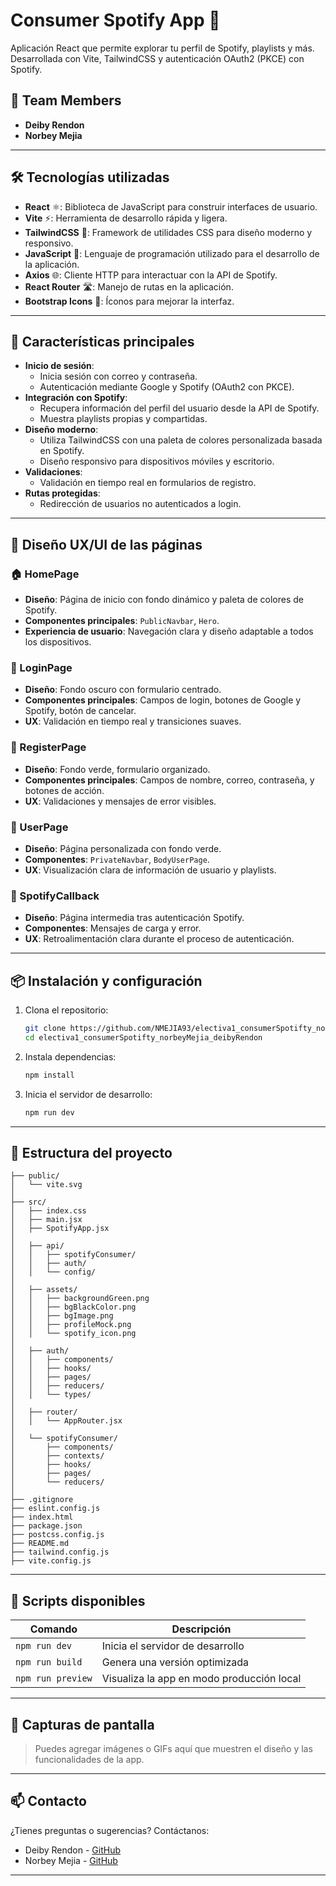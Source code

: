 # Consumer Spotify App 🎵  
Aplicación React que permite explorar tu perfil de Spotify, playlists y más. Desarrollada con Vite, TailwindCSS y autenticación OAuth2 (PKCE) con Spotify.

## 👥 Team Members
- **Deiby Rendon**
- **Norbey Mejia**

---

## 🛠️ Tecnologías utilizadas

- **React** ⚛️: Biblioteca de JavaScript para construir interfaces de usuario.
- **Vite** ⚡: Herramienta de desarrollo rápida y ligera.
- **TailwindCSS** 🎨: Framework de utilidades CSS para diseño moderno y responsivo.
- **JavaScript** 📜: Lenguaje de programación utilizado para el desarrollo de la aplicación.
- **Axios** 🌐: Cliente HTTP para interactuar con la API de Spotify.
- **React Router** 🛣️: Manejo de rutas en la aplicación.
- **Bootstrap Icons** 🎯: Íconos para mejorar la interfaz.

---

## 🚀 Características principales

- **Inicio de sesión**:
  - Inicia sesión con correo y contraseña.
  - Autenticación mediante Google y Spotify (OAuth2 con PKCE).
- **Integración con Spotify**:
  - Recupera información del perfil del usuario desde la API de Spotify.
  - Muestra playlists propias y compartidas.
- **Diseño moderno**:
  - Utiliza TailwindCSS con una paleta de colores personalizada basada en Spotify.
  - Diseño responsivo para dispositivos móviles y escritorio.
- **Validaciones**:
  - Validación en tiempo real en formularios de registro.
- **Rutas protegidas**:
  - Redirección de usuarios no autenticados a login.

---

## 🎨 Diseño UX/UI de las páginas

### 🏠 HomePage
- **Diseño**: Página de inicio con fondo dinámico y paleta de colores de Spotify.
- **Componentes principales**: `PublicNavbar`, `Hero`.
- **Experiencia de usuario**: Navegación clara y diseño adaptable a todos los dispositivos.

### 🔑 LoginPage
- **Diseño**: Fondo oscuro con formulario centrado.
- **Componentes principales**: Campos de login, botones de Google y Spotify, botón de cancelar.
- **UX**: Validación en tiempo real y transiciones suaves.

### 📝 RegisterPage
- **Diseño**: Fondo verde, formulario organizado.
- **Componentes principales**: Campos de nombre, correo, contraseña, y botones de acción.
- **UX**: Validaciones y mensajes de error visibles.

### 👤 UserPage
- **Diseño**: Página personalizada con fondo verde.
- **Componentes**: `PrivateNavbar`, `BodyUserPage`.
- **UX**: Visualización clara de información de usuario y playlists.

### 🔄 SpotifyCallback
- **Diseño**: Página intermedia tras autenticación Spotify.
- **Componentes**: Mensajes de carga y error.
- **UX**: Retroalimentación clara durante el proceso de autenticación.

---

## 📦 Instalación y configuración

1. Clona el repositorio:
   ```bash
   git clone https://github.com/NMEJIA93/electiva1_consumerSpotifty_norbeyMejia_deibyRendon.git
   cd electiva1_consumerSpotifty_norbeyMejia_deibyRendon
   ```

2. Instala dependencias:
   ```bash
   npm install
   ```

3. Inicia el servidor de desarrollo:
   ```bash
   npm run dev
   ```

---

## 📁 Estructura del proyecto

```
├── public/
│   └── vite.svg
│
├── src/
│   ├── index.css
│   ├── main.jsx
│   ├── SpotifyApp.jsx
│
│   ├── api/
│   │   ├── spotifyConsumer/
│   │   ├── auth/
│   │   └── config/
│
│   ├── assets/
│   │   ├── backgroundGreen.png
│   │   ├── bgBlackColor.png
│   │   ├── bgImage.png
│   │   ├── profileMock.png
│   │   └── spotify_icon.png
│
│   ├── auth/
│   │   ├── components/
│   │   ├── hooks/
│   │   ├── pages/
│   │   ├── reducers/
│   │   └── types/
│
│   ├── router/
│   │   └── AppRouter.jsx
│
│   └── spotifyConsumer/
│       ├── components/
│       ├── contexts/
│       ├── hooks/
│       ├── pages/
│       └── reducers/
│
├── .gitignore
├── eslint.config.js
├── index.html
├── package.json
├── postcss.config.js
├── README.md
├── tailwind.config.js
├── vite.config.js
```

---

## 📜 Scripts disponibles

| Comando           | Descripción                              |
|-------------------|------------------------------------------|
| `npm run dev`     | Inicia el servidor de desarrollo         |
| `npm run build`   | Genera una versión optimizada            |
| `npm run preview` | Visualiza la app en modo producción local|

---

## 📸 Capturas de pantalla

> Puedes agregar imágenes o GIFs aquí que muestren el diseño y las funcionalidades de la app.

---

## 📫 Contacto

¿Tienes preguntas o sugerencias? Contáctanos:

- Deiby Rendon - [GitHub](https://github.com/deibyren)
- Norbey Mejia - [GitHub](https://github.com/NMEJIA93)

---